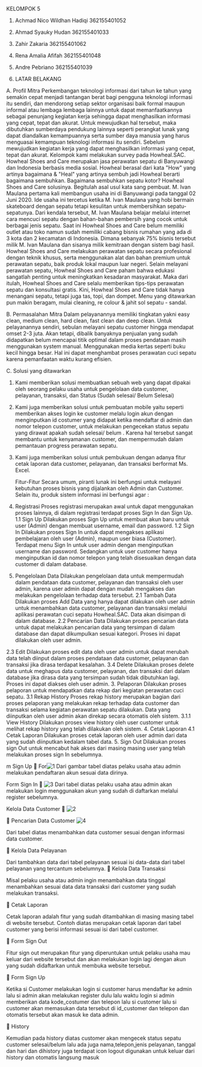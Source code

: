 KELOMPOK 5
1. Achmad Nico Wildhan Hadiqi 362155401052
2. Ahmad Syauky Hudan 362155401033
3. Zahir Zakaria 362155401062
4. Rena Amalia Afifah 362155401048
5. Andre Pebriano 362155401039

1.	LATAR BELAKANG

A.	Profil Mitra
Perkembangan teknologi informasi dari tahun ke tahun yang semakin cepat menjadi tantangan berat bagi pengguna teknologi informasi itu sendiri, dan mendorong setiap sektor organisasi baik formal maupun informal atau lembaga lembaga lainnya untuk dapat memanfaatkannya sebagai penunjang kegiatan kerja sehingga dapat menghasilkan informasi yang cepat, tepat dan akurat. Untuk mewujudkan hal tersebut, maka dibutuhkan sumberdaya pendukung lainnya seperti perangkat lunak yang dapat diandalkan kemampuannya serta sumber daya manusia yang harus menguasai kemampuan teknologi informasi itu sendiri. Sebelum mewujudkan kegiatan kerja yang dapat menghasilkan informasi yang cepat, tepat dan akurat. Kelompok kami melakukan survey pada Howheal.SAC. Howheal Shoes and Care merupakan jasa perawatan sepatu di Banyuwangi dan Indonesia berbasis media sosial. Howheal berasal dari kata "How" yang artinya bagaimana & "Heal" yang artinya sembuh jadi Howheal berarti bagaimana sembuhkan. Bagaimana sembuhkan sepatu kotor? Howheal Shoes and Care solusinya. Begitulah asal usul kata sang pembuat. M. Ivan Maulana pertama kali membangun usaha ini di Banyuwangi pada tanggal 02 Juni 2020. Ide usaha ini tercetus ketika M. Ivan Maulana yang hobi bermain skateboard dengan sepatu tetapi kesulitan untuk membersihkan sepatu-sepatunya. Dari kendala tersebut, M. Ivan Maulana belajar melalui internet cara mencuci sepatu dengan bahan-bahan pembersih yang cocok untuk berbagai jenis sepatu. Saat ini Howheal Shoes and Care belum memiliki outlet atau toko namun sudah memiliki cabang bisnis rumahan yang ada di 3 kota dan 2 kecamatan di Indonesia. Dimana sebanyak 75% bisnis tersebut milik M. Ivan Maulana dan sisanya milik kemitraan dengan sistem bagi hasil. Howheal Shoes and Care melakukan perawatan sepatu secara profesional dengan teknik khusus, serta menggunakan alat dan bahan premium untuk perawatan sepatu, baik produk lokal maupun luar negeri. Selain melayani perawatan sepatu, Howheal Shoes and Care paham bahwa edukasi sangatlah penting untuk meningkatkan kesadaran masyarakat. Maka dari itulah, Howheal Shoes and Care selalu memberikan tips-tips perawatan sepatu dan konsultasi gratis. Kini, Howheal Shoes and Care tidak hanya menangani sepatu, tetapi juga tas, topi, dan dompet. Menu yang ditawarkan pun makin beragam, mulai cleaning, re colour & jahit sol sepatu - sandal. 

B.	Permasalahan Mitra
Dalam pelayanannya memiliki tingkatan yakni easy clean, medium clean, hard clean, fast clean dan deep clean. Untuk pelayanannya sendiri, sebulan melayani sepatu customer hingga mendapat omset 2-3 juta. Akan tetapi, dibalik banyaknya penjualan yang sudah didapatkan belum mencapai titik optimal dalam proses pendataan masih menggunakan system manual. Menggunakan media kertas seperti buku kecil hingga besar. Hal ini dapat menghambat proses perawatan cuci sepatu karena pemanfaatan waktu kurang efisien.

C.	Solusi yang ditawarkan
1.	Kami memberikan solusi membuatkan sebuah web yang dapat dipakai oleh seorang pelaku usaha untuk pengelolaan data customer, pelayanan, transaksi, dan Status (Sudah selesai/ Belum Selesai)
2.	Kami juga memberikan solusi untuk pembuatan mobile yaitu seperti memberikan akses login ke customer melalu login akun dengan menginputkan id costumer yang didapat ketika mendaftar di admin dan nomor telepon customer, untuk melakukan pengecekan status sepatu yang dirawat apakah sudah selesai/ belum . Karena hal tersebut sangat membantu untuk kenyamanan customer, dan mempermudah dalam pemantauan progress perawatan sepatu.
3.	Kami juga memberikan solusi untuk pembukuan dengan adanya fitur cetak laporan data customer, pelayanan, dan transaksi berformat Ms. Excel.

	Fitur-Fitur
Secara umum, piranti lunak ini berfungsi untuk melayani kebutuhan proses bisnis yang dijalankan oleh Admin dan Customer. Selain itu, produk sistem informasi ini berfungsi agar :
1.	Registrasi
Proses registrasi merupakan awal untuk dapat menggunakan proses lainnya, di dalam registrasi terdapat proses Sign In dan Sign Up.
1.1	 Sign Up 
Dilakukan proses Sign Up untuk membuat akun baru untuk user (Admin) dengan membuat username, email dan password. 
1.2	 Sign In 
Dilakukan proses Sign In untuk dapat mengakses aplikasi pembelajaran oleh user (Admin), maupun user biasa (Customer). Terdapat menu Sign In untuk user admin dengan menginputkan username dan password. Sedangkan untuk user customer hanya menginputkan id dan nomor telepon yang telah disesuaikan dengan data customer di dalam database.
2.	Pengelolaan Data 
Dilakukan pengelolaan data untuk mempermudah dalam pendataan data customer, pelayanan dan transaksi oleh user admin, karena user admin dapat dengan mudah mengakses dan melakukan pengelolaan terhadap data tersebut.
2.1	 Tambah Data 
Dilakukan proses Add Data yang hanya dapat dilakukan oleh user admin untuk menambahkan data customer, pelayanan dan transaksi melalui aplikasi perawatan cuci sepatu Howheal.SAC. Data akan disimpan di dalam database.
2.2	 Pencarian Data 
Dilakukan proses pencarian data untuk dapat melakukan pencarian data yang tersimpan di dalam database dan dapat dikumpulkan sesuai kategori. Proses ini dapat dilakukan oleh user admin.

2.3	 Edit 
Dilakukan proses edit data oleh user admin untuk dapat merubah data telah diinput dalam proses pendataan data customer, pelayanan dan transaksi jika dirasa terdapat kesalahan.
3.4	 Delete 
Dilakukan proses delete data untuk meghapus data customer, pelayanan, dan transaksi dari dalam database jika dirasa data yang tersimpan sudah tidak dibutuhkan lagi. Proses ini dapat diakses oleh user admin.
3.	Pelaporan
Dilakukan proses pelaporan untuk mendapatkan data rekap dari kegiatan perawatan cuci sepatu.
3.1	 Rekap History 
Proses rekap history merupakan bagian dari proses pelaporan yang melakukan rekap terhadap data customer dan transaksi selama kegiatan perawatan sepatu dilakukan. Data yang diinputkan oleh user admin akan direkap secara otomatis oleh sistem.
3.1.1	View History 
Dilakukan proses view history oleh user customer untuk melihat rekap history yang telah dilakukan oleh sistem.
4.	Cetak Laporan 
4.1	Cetak Laporan 
Dilakukan proses cetak laporan oleh user admin dari data yang sudah diinputkan kedalam tabel data.
5.	Sign Out 
Dilakukan proses sign Out untuk mencabut hak akses dari masing masing user yang telah melakukan proses sign In sebelumnya.


m Sign Up 
	For![1](https://user-images.githubusercontent.com/116718939/212386064-672cea99-9607-4f75-880e-107794c95cd6.png)
Dari gambar tabel diatas pelaku usaha atau admin melakukan pendaftaran akun sesuai data dirinya.

Form Sign In
	![3](https://user-images.githubusercontent.com/116718939/212386162-3f388a11-f7e7-4d74-a976-439947d235ea.jpg)
Dari tabel diatas pelaku usaha atau admin akan melakukan login menggunakan akun yang sudah di daftarkan melalui register sebelumnya.

Kelola Data Customer
	![2](https://user-images.githubusercontent.com/116718939/212386253-3a9527e5-a580-422e-bb38-3c37a965854d.jpg)

	Pencarian Data Customer
  ![4](https://user-images.githubusercontent.com/116718939/212386426-baf0954e-13fa-4047-9e18-dd30cfc3d1d1.jpg)

Dari tabel diatas menambahkan data customer sesuai dengan informasi data customer.

	Kelola Data Pelayanan
 
Dari tambahkan data dari tabel pelayanan sesuai isi data-data dari tabel pelayanan yang tercantum sebelumnya.
	Kelola Data Transaksi
 
Misal pelaku usaha atau admin ingin menambahkan data tinggal menambahkan sesuai data data transaksi dari customer yang sudah melakukan transaksi.

	Cetak Laporan
 
Cetak laporan adalah fitur yang sudah ditambahkan di masing masing tabel di website tersebut. Contoh diatas merupakan cetak laporan dari tabel customer yang berisi informasi sesuai isi dari tabel customer.

	Form Sign Out
 
Fitur sign out merupakan fitur yang diperuntukan untuk pelaku usaha mau  keluar dari website tersebut dan akan melakukan login lagi dengan akun yang sudah didaftarkan untuk membuka website tersebut.


	Form Sign Up 
 
Ketika si Customer melakukan login si customer harus mendaftar ke admin lalu si admin akan melakukan register dulu lalu waktu login si admin  memberikan data kode_costumer dan telepon  lalu si customer  lalu si customer akan memasukan data tersebut di id_customer dan telepon dan otomatis tersebut akan masuk ke data admin.


	History
 
Kemudian pada history  diatas customer akan mengecek  status  sepatu customer selesai/belum lalu ada juga nama,telepon,jenis pelayanan, tanggal dan hari dan dihistory juga terdapat icon logout digunakan untuk keluar dari history dan otomatis langsung masuk 
